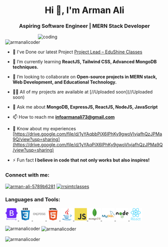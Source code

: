 <h1 align="center">Hi 👋, I'm Arman Ali</h1>
<h3 align="center">Aspiring Software Engineer | MERN Stack Developer</h3>
<img align="right" alt="coding" width = "400" src ="https://camo.githubusercontent.com/2366b34bb903c09617990fb5fff4622f3e941349e846ddb7e73df872a9d21233/68747470733a2f2f63646e2e6472696262626c652e636f6d2f75736572732f3733303730332f73637265656e73686f74732f363538313234332f6176656e746f2e676966" />


<p align="left"> <img src="https://komarev.com/ghpvc/?username=armanalicoder&label=Profile%20views&color=0e75b6&style=flat" alt="armanalicoder" /> </p>

- 🔭 I've Done our latest Project [Project Lead – EduShine Classes](https://github.com/armanalicoder/Edushine-Classes.git)

- 🌱 I’m currently learning **ReactJS, Tailwind CSS, Advanced MongoDB techniques.**

- 👯 I’m looking to collaborate on **Open-source projects in MERN stack, Web Development, and Educational Technology.**

- 👨‍💻 All of my projects are available at [//Uploaded soon](//Uploaded soon)

- 💬 Ask me about **MongoDB, ExpressJS, ReactJS, NodeJS, JavaScript**

- 📫 How to reach me **infoarmanali73@gmail.com**

- 📄 Know about my experiences [https://drive.google.com/file/d/1yYAqbbPiX6IPhKy9gwoVIvjafhQzJPMa9Q/view?usp=sharing](https://drive.google.com/file/d/1yYAqPiX6IPhKy9gwoVIvjafhQzJPMa9Q/view?usp=sharing)

- ⚡ Fun fact **I believe in code that not only works but also inspires!**

<h3 align="left">Connect with me:</h3>
<p align="left">
<a href="https://linkedin.com/in/arman-ali-5789b6281" target="blank"><img align="center" src="https://raw.githubusercontent.com/rahuldkjain/github-profile-readme-generator/master/src/images/icons/Social/linked-in-alt.svg" alt="arman-ali-5789b6281" height="30" width="40" /></a>
<a href="https://www.youtube.com/c/rrsimtclasses" target="blank"><img align="center" src="https://raw.githubusercontent.com/rahuldkjain/github-profile-readme-generator/master/src/images/icons/Social/youtube.svg" alt="rrsimtclasses" height="30" width="40" /></a>
</p>

<h3 align="left">Languages and Tools:</h3>
<p align="left"> <a href="https://getbootstrap.com" target="_blank" rel="noreferrer"> <img src="https://raw.githubusercontent.com/devicons/devicon/master/icons/bootstrap/bootstrap-plain-wordmark.svg" alt="bootstrap" width="40" height="40"/> </a> <a href="https://www.w3schools.com/css/" target="_blank" rel="noreferrer"> <img src="https://raw.githubusercontent.com/devicons/devicon/master/icons/css3/css3-original-wordmark.svg" alt="css3" width="40" height="40"/> </a> <a href="https://expressjs.com" target="_blank" rel="noreferrer"> <img src="https://raw.githubusercontent.com/devicons/devicon/master/icons/express/express-original-wordmark.svg" alt="express" width="40" height="40"/> </a> <a href="https://www.w3.org/html/" target="_blank" rel="noreferrer"> <img src="https://raw.githubusercontent.com/devicons/devicon/master/icons/html5/html5-original-wordmark.svg" alt="html5" width="40" height="40"/> </a> <a href="https://www.java.com" target="_blank" rel="noreferrer"> <img src="https://raw.githubusercontent.com/devicons/devicon/master/icons/java/java-original.svg" alt="java" width="40" height="40"/> </a> <a href="https://developer.mozilla.org/en-US/docs/Web/JavaScript" target="_blank" rel="noreferrer"> <img src="https://raw.githubusercontent.com/devicons/devicon/master/icons/javascript/javascript-original.svg" alt="javascript" width="40" height="40"/> </a> <a href="https://www.mongodb.com/" target="_blank" rel="noreferrer"> <img src="https://raw.githubusercontent.com/devicons/devicon/master/icons/mongodb/mongodb-original-wordmark.svg" alt="mongodb" width="40" height="40"/> </a> <a href="https://www.mysql.com/" target="_blank" rel="noreferrer"> <img src="https://raw.githubusercontent.com/devicons/devicon/master/icons/mysql/mysql-original-wordmark.svg" alt="mysql" width="40" height="40"/> </a> <a href="https://nodejs.org" target="_blank" rel="noreferrer"> <img src="https://raw.githubusercontent.com/devicons/devicon/master/icons/nodejs/nodejs-original-wordmark.svg" alt="nodejs" width="40" height="40"/> </a> <a href="https://reactjs.org/" target="_blank" rel="noreferrer"> <img src="https://raw.githubusercontent.com/devicons/devicon/master/icons/react/react-original-wordmark.svg" alt="react" width="40" height="40"/> </a> </p>

<p><img align="left" src="https://github-readme-stats.vercel.app/api/top-langs?username=armanalicoder&show_icons=true&locale=en&layout=compact" alt="armanalicoder" /></p>

<p>&nbsp;<img align="center" src="https://github-readme-stats.vercel.app/api?username=armanalicoder&show_icons=true&locale=en" alt="armanalicoder" /></p>

<p><img align="center" src="https://github-readme-streak-stats.herokuapp.com/?user=armanalicoder&" alt="armanalicoder" /></p>
